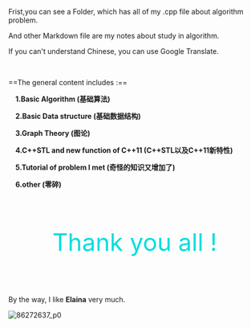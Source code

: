 Frist,you can see a Folder, which has all of my .cpp file about algorithm problem.

And other Markdown file are my notes about study in algorithm.

If you can't understand Chinese, you can use Google Translate.

&nbsp;

==The general content includes :==

**&emsp;1.Basic Algorithm  (基础算法)**

**&emsp;2.Basic Data structure  (基础数据结构)**

**&emsp;3.Graph Theory  (图论)**

**&emsp;4.C++STL and new function of C++11  (C++STL以及C++11新特性)**

**&emsp;5.Tutorial of problem I met  (奇怪的知识又增加了)**

**&emsp;6.other  (零碎)**

&nbsp;

&nbsp;

<center><font color ="#00dddd" size = 36 center>Thank you all !</font></center>

&nbsp;

&nbsp;

By the way, I like **Elaina** very much.

![86272637_p0](C:\Users\Moniq\Pictures\picture\伊雷娜\86272637_p0.jpg)
